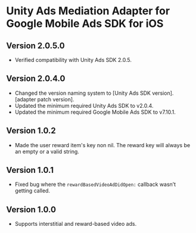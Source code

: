 # Unity Ads Mediation Adapter for Google Mobile Ads SDK for iOS

## Version 2.0.5.0
- Verified compatibility with Unity Ads SDK 2.0.5.

## Version 2.0.4.0
- Changed the version naming system to
  [Unity Ads SDK version].[adapter patch version].
- Updated the minimum required Unity Ads SDK to v2.0.4.
- Updated the minimum required Google Mobile Ads SDK to v7.10.1.

## Version 1.0.2
- Made the user reward item's key non nil. The reward key will always be an
  empty or a valid string.

## Version 1.0.1
- Fixed bug where the `rewardBasedVideoAdDidOpen:` callback wasn’t getting called.

## Version 1.0.0
- Supports interstitial and reward-based video ads.
